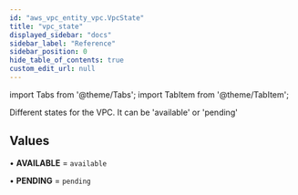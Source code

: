 ```yaml
---
id: "aws_vpc_entity_vpc.VpcState"
title: "vpc_state"
displayed_sidebar: "docs"
sidebar_label: "Reference"
sidebar_position: 0
hide_table_of_contents: true
custom_edit_url: null
---
```


import Tabs from '@theme/Tabs';
import TabItem from '@theme/TabItem';

Different states for the VPC. It can be 'available' or 'pending'

## Values

• **AVAILABLE** = `available`

• **PENDING** = `pending`
